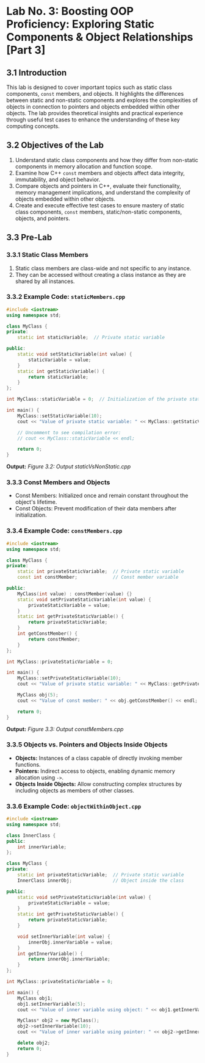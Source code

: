 # Lab No. 3: Boosting OOP Proficiency: Exploring Static Components & Object Relationships [Part 3]

## 3.1 Introduction

This lab is designed to cover important topics such as static class components, `const` members, and objects. It highlights the differences between static and non-static components and explores the complexities of objects in connection to pointers and objects embedded within other objects. The lab provides theoretical insights and practical experience through useful test cases to enhance the understanding of these key computing concepts.

## 3.2 Objectives of the Lab

1. Understand static class components and how they differ from non-static components in memory allocation and function scope.
2. Examine how C++ `const` members and objects affect data integrity, immutability, and object behavior.
3. Compare objects and pointers in C++, evaluate their functionality, memory management implications, and understand the complexity of objects embedded within other objects.
4. Create and execute effective test cases to ensure mastery of static class components, `const` members, static/non-static components, objects, and pointers.

## 3.3 Pre-Lab

### 3.3.1 Static Class Members

1. Static class members are class-wide and not specific to any instance.
2. They can be accessed without creating a class instance as they are shared by all instances.

### 3.3.2 Example Code: `staticMembers.cpp`

```cpp
#include <iostream>
using namespace std;

class MyClass {
private:
    static int staticVariable;  // Private static variable

public:
    static void setStaticVariable(int value) {
        staticVariable = value;
    }
    static int getStaticVariable() {
        return staticVariable;
    }
};

int MyClass::staticVariable = 0;  // Initialization of the private static variable

int main() {
    MyClass::setStaticVariable(10);
    cout << "Value of private static variable: " << MyClass::getStaticVariable() << endl;

    // Uncomment to see compilation error:
    // cout << MyClass::staticVariable << endl;

    return 0;
}
```

**Output:**
*Figure 3.2: Output staticVsNonStatic.cpp*

### 3.3.3 Const Members and Objects

* Const Members: Initialized once and remain constant throughout the object's lifetime.
* Const Objects: Prevent modification of their data members after initialization.

### 3.3.4 Example Code: `constMembers.cpp`

```cpp
#include <iostream>
using namespace std;

class MyClass {
private:
    static int privateStaticVariable;  // Private static variable
    const int constMember;             // Const member variable

public:
    MyClass(int value) : constMember(value) {}
    static void setPrivateStaticVariable(int value) {
        privateStaticVariable = value;
    }
    static int getPrivateStaticVariable() {
        return privateStaticVariable;
    }
    int getConstMember() {
        return constMember;
    }
};

int MyClass::privateStaticVariable = 0;

int main() {
    MyClass::setPrivateStaticVariable(10);
    cout << "Value of private static variable: " << MyClass::getPrivateStaticVariable() << endl;

    MyClass obj(5);
    cout << "Value of const member: " << obj.getConstMember() << endl;

    return 0;
}
```

**Output:**
*Figure 3.3: Output constMembers.cpp*

### 3.3.5 Objects vs. Pointers and Objects Inside Objects

* **Objects:** Instances of a class capable of directly invoking member functions.
* **Pointers:** Indirect access to objects, enabling dynamic memory allocation using `->`.
* **Objects Inside Objects:** Allow constructing complex structures by including objects as members of other classes.

### 3.3.6 Example Code: `objectWithinObject.cpp`

```cpp
#include <iostream>
using namespace std;

class InnerClass {
public:
    int innerVariable;
};

class MyClass {
private:
    static int privateStaticVariable;  // Private static variable
    InnerClass innerObj;               // Object inside the class

public:
    static void setPrivateStaticVariable(int value) {
        privateStaticVariable = value;
    }
    static int getPrivateStaticVariable() {
        return privateStaticVariable;
    }

    void setInnerVariable(int value) {
        innerObj.innerVariable = value;
    }
    int getInnerVariable() {
        return innerObj.innerVariable;
    }
};

int MyClass::privateStaticVariable = 0;

int main() {
    MyClass obj1;
    obj1.setInnerVariable(5);
    cout << "Value of inner variable using object: " << obj1.getInnerVariable() << endl;

    MyClass* obj2 = new MyClass();
    obj2->setInnerVariable(10);
    cout << "Value of inner variable using pointer: " << obj2->getInnerVariable() << endl;

    delete obj2;
    return 0;
}
```
